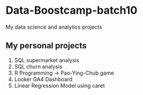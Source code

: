 # Data-Boostcamp-batch10
My data science and analytics projects

## My personal projects
1. SQL supermarket analysis
2. SQL churn analysis
3. R Programming -> Pao-Ying-Chub game
4. Looker GA4 Dashboard
5. Linear Regression Model using caret
